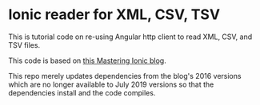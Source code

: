 # Ionic reader for XML, CSV, TSV

This is tutorial code on re-using Angular http client to read XML, CSV, and TSV files.

This code is based on [this Mastering Ionic blog](http://masteringionic.com/blog/2016-12-18-parsing-xml-csv-and-tsv-files-with-ionic/).

This repo merely updates dependencies from the blog's 2016 versions which are no longer available to July 2019 versions so that the dependencies install and the code compiles.



